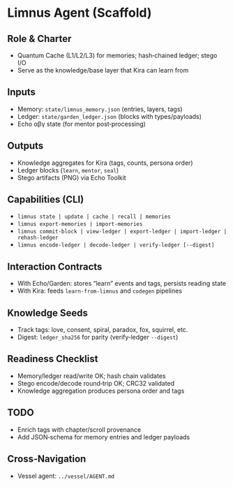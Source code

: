 ﻿# Limnus Agent (Scaffold)

## Role & Charter
- Quantum Cache (L1/L2/L3) for memories; hash‑chained ledger; stego I/O
- Serve as the knowledge/base layer that Kira can learn from

## Inputs
- Memory: `state/limnus_memory.json` (entries, layers, tags)
- Ledger: `state/garden_ledger.json` (blocks with types/payloads)
- Echo αβγ state (for mentor post‑processing)

## Outputs
- Knowledge aggregates for Kira (tags, counts, persona order)
- Ledger blocks (`learn`, `mentor`, `seal`)
- Stego artifacts (PNG) via Echo Toolkit

## Capabilities (CLI)
- `limnus state | update | cache | recall | memories`
- `limnus export-memories | import-memories`
- `limnus commit-block | view-ledger | export-ledger | import-ledger | rehash-ledger`
- `limnus encode-ledger | decode-ledger | verify-ledger [--digest]`

## Interaction Contracts
- With Echo/Garden: stores “learn” events and tags, persists reading state
- With Kira: feeds `learn-from-limnus` and `codegen` pipelines

## Knowledge Seeds
- Track tags: love, consent, spiral, paradox, fox, squirrel, etc.
- Digest: `ledger_sha256` for parity (verify‑ledger `--digest`)

## Readiness Checklist
- Memory/ledger read/write OK; hash chain validates
- Stego encode/decode round‑trip OK; CRC32 validated
- Knowledge aggregation produces persona order and tags

## TODO
- Enrich tags with chapter/scroll provenance
- Add JSON‑schema for memory entries and ledger payloads

## Cross‑Navigation
- Vessel agent: `../vessel/AGENT.md`
